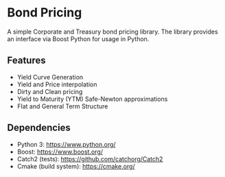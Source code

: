 # Bond Pricing

A simple Corporate and Treasury bond pricing library. The library provides an interface via Boost Python for usage in Python.

## Features

* Yield Curve Generation
* Yield and Price interpolation
* Dirty and Clean pricing
* Yield to Maturity (YTM) Safe-Newton approximations
* Flat and General Term Structure

## Dependencies

* Python 3: https://www.python.org/
* Boost: https://www.boost.org/
* Catch2 (tests): https://github.com/catchorg/Catch2
* Cmake (build system): https://cmake.org/
